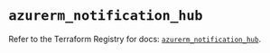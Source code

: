 # `azurerm_notification_hub`

Refer to the Terraform Registry for docs: [`azurerm_notification_hub`](https://registry.terraform.io/providers/hashicorp/azurerm/2.99.0/docs/resources/notification_hub).
